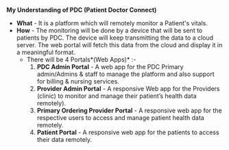 **My Understanding of PDC (Patient Doctor Connect)**
- **What** - It is a platform which will remotely monitor a Patient's vitals. 
- **How** - The monitoring will be done by a device that will be sent to patients by PDC. The device will keep transmitting  the data to a cloud server.  The web portal will fetch this data from the cloud and display it in a meaningful format.
	- There will be 4  Portals*(Web Apps)* :-
		1. **PDC Admin Portal** - A web app for the PDC Primary admin/Admins & staff to manage the platform and also support for billing & nursing services.
		2. **Provider Admin Portal** - A responsive Web app for the Providers (clinic) to monitor and manage their patient’s health data remotely).
		3. **Primary Ordering Provider Portal** - A responsive web app for the respective users to access and manage patient health data remotely.
		4. **Patient Portal** - A responsive web app for the patients to access their data remotely.
